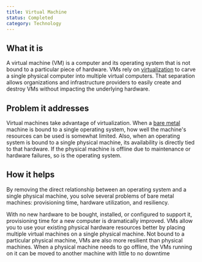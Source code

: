 ```yaml
---
title: Virtual Machine
status: Completed
category: Technology
---
```


## What it is

A virtual machine (VM) is a computer and its operating system that is not bound to a particular piece of hardware. VMs rely on [virtualization](/virtualization/) to carve a single physical computer into multiple virtual computers. That separation allows organizations and infrastructure providers to easily create and destroy VMs without impacting the underlying hardware.

## Problem it addresses

Virtual machines take advantage of virtualization. When a [bare metal](/bare_metal_machine/) machine is bound to a single operating system, how well the machine's resources can be used is somewhat limited. Also, when an operating system is bound to a single physical machine, its availability is directly tied to that hardware. If the physical machine is offline due to maintenance or hardware failures, so is the operating system.

## How it helps

By removing the direct relationship between an operating system and a single physical machine, you solve several problems of bare metal machines: provisioning time, hardware utilization, and resiliency.

With no new hardware to be bought, installed, or configured to support it, provisioning time for a new computer is dramatically improved. VMs allow you to use your existing physical hardware resources better by placing multiple virtual machines on a single physical machine. Not bound to a particular physical machine, VMs are also more resilient than physical machines. When a physical machine needs to go offline, the VMs running on it can be moved to another machine with little to no downtime
